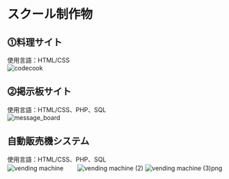 # スクール制作物

## ⓵料理サイト  
使用言語：HTML/CSS  
![codecook](https://user-images.githubusercontent.com/65232447/99896804-5c1e1c00-2cd7-11eb-8b7d-8c617726dfaf.png)  

## ⓶掲示板サイト  
使用言語：HTML/CSS、PHP、SQL  
![message_board](https://user-images.githubusercontent.com/65232447/100494267-9bd77e80-3183-11eb-92b5-da37a21fd95c.png)  

## 自動販売機システム   
使用言語：HTML/CSS、PHP、SQL  
![vending machine](https://user-images.githubusercontent.com/65232447/107896678-4f2d6380-6f7a-11eb-91a0-68fd78932544.png)　　
![vending machine (2)](https://user-images.githubusercontent.com/65232447/107896684-52285400-6f7a-11eb-834f-342c87d25111.png)
![vending machine (3)png](https://user-images.githubusercontent.com/65232447/107897386-3de55680-6f7c-11eb-8c3c-7a5961a6b1b5.PNG)




